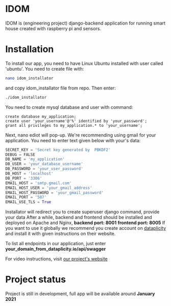 # IDOM

IDOM is (engineering project) django-backend application for running smart house created with raspberry pi and sensors.

# Installation

To install our app, you need to have Linux Ubuntu installed with user called 'ubuntu'. You need to create file with:
```bash
nano idom_installator
```
and copy idom_installator file from repo. Then enter:
```bash
./idom_installator
```
You need to create mysql database and user with command:
```mysql
create database my_application;
create user 'your_username'@'%' identified by 'your_password';
grant all privileges to my_application.* to 'your_username';
```

Next, nano ediot will pop-up. We're recommending using gmail for your application. You need to enter text given below with your's data:
```python
SECRET_KEY = 'Secret key generated by  PBKDF2'
DEBUG = FALSE
DB_NAME = 'my_application'
DB_USER = 'your_database_username'
DB_PASSWORD = 'your_user_password'
DB_HOST = 'localhost'
DB_PORT = '3306'
EMAIL_HOST = 'smtp.gmail.com'
EMAIL_HOST_USER = 'your_gmail_address'
EMAIL_HOST_PASSWORD = 'your_gmail_password'
EMAIL_PORT = '587'
EMAIL_USE_TLS = True
```
Installator will redirect you to create superuser django command, provide your data
After a while, backend and frontend should be installed and deployed on Apache and Nginx,
**backend port: 8001** **frontend port: 8005**
If you want to use it globally we recommend you create account on [dataplicity](https://www.dataplicity.com/) and
install it with given instructions on their website.

To list all endpoints in our application, just enter **your_domain_from_dataplicity.io/api/swagger**

For video instructions, visit [our project's website](https://adriannajmrocki.github.io/idom-website/)

# Project status

Project is still in development, full app will be available around **January 2021**


